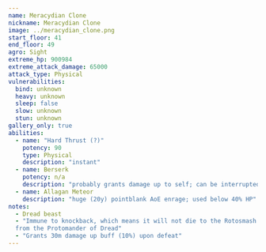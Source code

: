 ```yaml
---
name: Meracydian Clone
nickname: Meracydian Clone
image: ../meracydian_clone.png
start_floor: 41
end_floor: 49
agro: Sight
extreme_hp: 900984
extreme_attack_damage: 65000
attack_type: Physical
vulnerabilities:
  bind: unknown
  heavy: unknown
  sleep: false
  slow: unknown
  stun: unknown
gallery_only: true
abilities: 
  - name: "Hard Thrust (?)"
    potency: 90
    type: Physical
    description: "instant"
  - name: Berserk
    potency: n/a
    description: "probably grants damage up to self; can be interrupted"
  - name: Allagan Meteor
    description: "huge (20y) pointblank AoE enrage; used below 40% HP"
notes:
  - Dread beast
  - "Immune to knockback, which means it will not die to the Rotosmash ability
  from the Protomander of Dread"
  - "Grants 30m damage up buff (10%) upon defeat"
---
```

